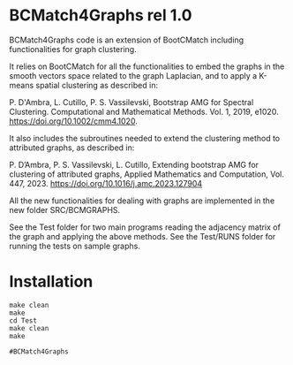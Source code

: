 # BCMatch4Graphs rel 1.0

BCMatch4Graphs code is an extension of BootCMatch including functionalities for graph clustering.

It relies on BootCMatch for all the functionalities to embed the graphs in the smooth vectors space related to the graph Laplacian, and to apply a K-means spatial clustering
as described in:  

P. D'Ambra, L. Cutillo, P. S. Vassilevski, Bootstrap AMG for Spectral Clustering. Computational and Mathematical Methods. Vol. 1, 2019, e1020. https://doi.org/10.1002/cmm4.1020.

It also includes the subroutines needed to extend the clustering method to attributed graphs, as described in:

P. D’Ambra, P. S. Vassilevski, L. Cutillo, Extending bootstrap AMG for clustering of attributed graphs, Applied Mathematics and Computation, Vol. 447, 2023. https://doi.org/10.1016/j.amc.2023.127904

All the new functionalities for dealing with graphs are implemented in the new folder SRC/BCMGRAPHS.

See the Test folder for two main programs reading the adjacency matrix of the graph and applying the above methods.
See the Test/RUNS folder for running the tests on sample graphs.

# Installation
```
make clean
make
cd Test
make clean
make

#BCMatch4Graphs
